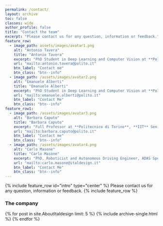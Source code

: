 ```yaml
---
permalink: /contact/
layout: archive
toc: false
classes: wide
author_profile: false
title: "Contact the team"
excerpt: "Please contact us for any question, information or feedback."
feature_row:
  - image_path: assets/images/avatar1.png
    alt: "Antonio Tavera"
    title: "Antonio Tavera"
    excerpt: "PhD Student in Deep Learning and Computer Vision at **Politecnico di Torino** and **Italdesign**"
    url: "mailto:antonio.tavera@polito.it"
    btn_label: "Contact me"
    btn_class: "btn--info"
  - image_path: /assets/images/avatar2.png
    alt: "Emanuele Alberti"
    title: "Emanuele Alberti"
    excerpt: "PhD Student in Deep Learning and Computer Vision at **Politecnico di Torino**"
    url: "mailto:emanuele.alberti@polito.it"
    btn_label: "Contact Me"
    btn_class: "btn--info"
feature_row1:
  - image_path: /assets/images/avatar3.png
    alt: "Barbara Caputo"
    title: "Barbara Caputo"
    excerpt: "Full Professor at **Politecnico di Torino**, **IIT** Senior Researcher, Board member of **Ellis Society**"
    url: "mailto:barbara.caputo@polito.it"
    btn_label: "Contact me"
    btn_class: "btn--info"
  - image_path: /assets/images/avatar4.png
    alt: "Carlo Masone"
    title: "Carlo Masone"
    excerpt: "PhD, Roboticist and Autonomous Driving Engineer, ADAS Specialist at **Italdesign**"
    url: "mailto:carlo.masone@italdesign.it"
    btn_label: "Contact Me"
    btn_class: "btn--info"
---
```



{% include feature_row id="intro" type="center" %}
Please contact us for any question, information or feedback.
{% include feature_row %}

### The company
{% for post in site.AboutItaldesign limit: 5 %}
  {% include archive-single.html %}
{% endfor %}